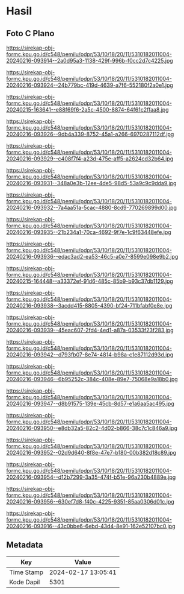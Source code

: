 # Hasil

## Foto C Plano

https://sirekap-obj-formc.kpu.go.id/c548/pemilu/pdpr/53/10/18/20/11/5310182011004-20240216-093914--2a0d95a3-1138-429f-996b-f0cc2d7c4225.jpg

https://sirekap-obj-formc.kpu.go.id/c548/pemilu/pdpr/53/10/18/20/11/5310182011004-20240216-093924--24b779bc-419d-4639-a7f6-552180f2a0e1.jpg

https://sirekap-obj-formc.kpu.go.id/c548/pemilu/pdpr/53/10/18/20/11/5310182011004-20240215-163641--e88f69f6-2a5c-4500-8874-64f61c2ffaa8.jpg

https://sirekap-obj-formc.kpu.go.id/c548/pemilu/pdpr/53/10/18/20/11/5310182011004-20240216-093926--9db4a339-8752-45a1-a266-6970287112df.jpg

https://sirekap-obj-formc.kpu.go.id/c548/pemilu/pdpr/53/10/18/20/11/5310182011004-20240216-093929--c408f7f4-a23d-475e-aff5-a2624cd32b64.jpg

https://sirekap-obj-formc.kpu.go.id/c548/pemilu/pdpr/53/10/18/20/11/5310182011004-20240216-093931--348a0e3b-12ee-4de5-98d5-53a9c9c9dda9.jpg

https://sirekap-obj-formc.kpu.go.id/c548/pemilu/pdpr/53/10/18/20/11/5310182011004-20240216-093932--7a4aa51a-5cac-4880-8cd9-770269899d00.jpg

https://sirekap-obj-formc.kpu.go.id/c548/pemilu/pdpr/53/10/18/20/11/5310182011004-20240216-093935--21b234a1-70ca-4692-9f7e-1c9f63448efe.jpg

https://sirekap-obj-formc.kpu.go.id/c548/pemilu/pdpr/53/10/18/20/11/5310182011004-20240216-093936--edac3ad2-ea53-46c5-a0e7-8599e098e9b2.jpg

https://sirekap-obj-formc.kpu.go.id/c548/pemilu/pdpr/53/10/18/20/11/5310182011004-20240215-164448--a33372ef-91d6-485c-85b9-b93c37db1129.jpg

https://sirekap-obj-formc.kpu.go.id/c548/pemilu/pdpr/53/10/18/20/11/5310182011004-20240216-093938--3acdd415-8805-4390-bf24-711bfabf0e8e.jpg

https://sirekap-obj-formc.kpu.go.id/c548/pemilu/pdpr/53/10/18/20/11/5310182011004-20240216-093939--45eac607-2fd4-4ed1-a87a-03533f23f283.jpg

https://sirekap-obj-formc.kpu.go.id/c548/pemilu/pdpr/53/10/18/20/11/5310182011004-20240216-093942--d793fb07-8e74-4814-b98a-c1e87112d93d.jpg

https://sirekap-obj-formc.kpu.go.id/c548/pemilu/pdpr/53/10/18/20/11/5310182011004-20240216-093946--6b95252c-384c-408e-89e7-75068e9a18b0.jpg

https://sirekap-obj-formc.kpu.go.id/c548/pemilu/pdpr/53/10/18/20/11/5310182011004-20240216-093947--d8b91575-139e-45cb-8d57-e1a6aa5ac495.jpg

https://sirekap-obj-formc.kpu.go.id/c548/pemilu/pdpr/53/10/18/20/11/5310182011004-20240216-093950--e8db32a5-82c2-4d02-b866-38c7c1c846a9.jpg

https://sirekap-obj-formc.kpu.go.id/c548/pemilu/pdpr/53/10/18/20/11/5310182011004-20240216-093952--02d9d640-8f8e-47e7-b180-00b382d18c89.jpg

https://sirekap-obj-formc.kpu.go.id/c548/pemilu/pdpr/53/10/18/20/11/5310182011004-20240216-093954--d12b7299-3a35-474f-b51e-96a230b4889e.jpg

https://sirekap-obj-formc.kpu.go.id/c548/pemilu/pdpr/53/10/18/20/11/5310182011004-20240216-093956--630ef7d8-f40c-4225-9351-85aa0306d01c.jpg

https://sirekap-obj-formc.kpu.go.id/c548/pemilu/pdpr/53/10/18/20/11/5310182011004-20240216-093916--43c0bbe6-6ebd-43d4-8e91-162e52107bc0.jpg


## Metadata

| Key        | Value               |
| ---------- | ------------------- |
| Time Stamp | 2024-02-17 13:05:41 |
| Kode Dapil | 5301                |



